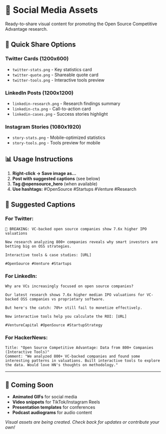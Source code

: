 # 📱 Social Media Assets

Ready-to-share visual content for promoting the Open Source Competitive Advantage research.

## 🎯 Quick Share Options

### Twitter Cards (1200x600)
- `twitter-stats.png` - Key statistics card
- `twitter-quote.png` - Shareable quote card  
- `twitter-tools.png` - Interactive tools preview

### LinkedIn Posts (1200x1200)
- `linkedin-research.png` - Research findings summary
- `linkedin-cta.png` - Call-to-action card
- `linkedin-cases.png` - Success stories highlight

### Instagram Stories (1080x1920)
- `story-stats.png` - Mobile-optimized statistics
- `story-tools.png` - Tools preview for mobile

## 📊 Usage Instructions

1. **Right-click → Save image as...**
2. **Post with suggested captions** (see below)
3. **Tag @opensource_hero** (when available)
4. **Use hashtags:** #OpenSource #Startups #Venture #Research

## 📝 Suggested Captions

### For Twitter:
```
🚨 BREAKING: VC-backed open source companies show 7.6x higher IPO valuations

New research analyzing 800+ companies reveals why smart investors are betting big on OSS strategies.

Interactive tools & case studies: [URL]

#OpenSource #Venture #Startups
```

### For LinkedIn:
```
Why are VCs increasingly focused on open source companies?

Our latest research shows 7.6x higher median IPO valuations for VC-backed OSS companies vs proprietary software.

But here's the catch: 70%+ still fail to monetize effectively.

New interactive tools help you calculate the ROI: [URL]

#VentureCapital #OpenSource #StartupStrategy
```

### For HackerNews:
```
Title: "Open Source Competitive Advantage: Data from 800+ Companies (Interactive Tools)"
Comment: "We analyzed 800+ VC-backed companies and found some interesting patterns in valuations. Built interactive tools to explore the data. Would love HN's thoughts on methodology."
```

---

## 🎨 Coming Soon

- **Animated GIFs** for social media
- **Video snippets** for TikTok/Instagram Reels  
- **Presentation templates** for conferences
- **Podcast audiograms** for audio content

*Visual assets are being created. Check back for updates or contribute your own!*